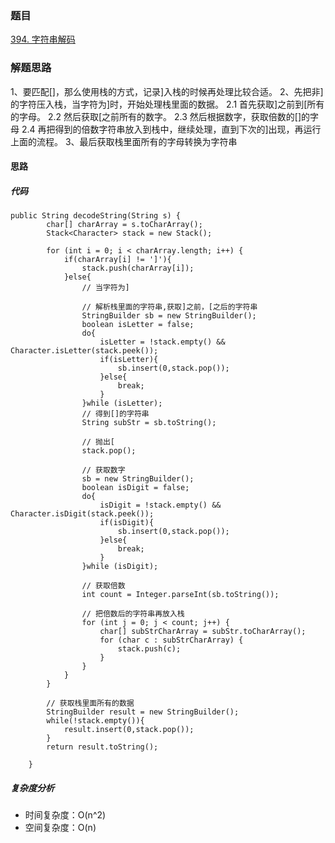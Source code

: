 ### 题目 

[394. 字符串解码](https://leetcode.cn/problems/decode-string/)

### 解题思路
1、要匹配[]，那么使用栈的方式，记录]入栈的时候再处理比较合适。
2、先把非]的字符压入栈，当字符为]时，开始处理栈里面的数据。
  2.1 首先获取]之前到[所有的字母。
  2.2 然后获取[之前所有的数字。
  2.3 然后根据数字，获取倍数的[]的字母
  2.4 再把得到的倍数字符串放入到栈中，继续处理，直到下次的]出现，再运行上面的流程。
3、最后获取栈里面所有的字母转换为字符串

#### 思路


##### 代码
```
public String decodeString(String s) {
        char[] charArray = s.toCharArray();
        Stack<Character> stack = new Stack();

        for (int i = 0; i < charArray.length; i++) {
            if(charArray[i] != ']'){
                stack.push(charArray[i]);
            }else{
                // 当字符为]

                // 解析栈里面的字符串,获取]之前，[之后的字符串
                StringBuilder sb = new StringBuilder();
                boolean isLetter = false;
                do{
                    isLetter = !stack.empty() && Character.isLetter(stack.peek());
                    if(isLetter){
                        sb.insert(0,stack.pop());
                    }else{
                        break;
                    }
                }while (isLetter);
                // 得到[]的字符串
                String subStr = sb.toString();

                // 抛出[
                stack.pop();

                // 获取数字
                sb = new StringBuilder();
                boolean isDigit = false;
                do{
                    isDigit = !stack.empty() && Character.isDigit(stack.peek());
                    if(isDigit){
                        sb.insert(0,stack.pop());
                    }else{
                        break;
                    }
                }while (isDigit);

                // 获取倍数
                int count = Integer.parseInt(sb.toString());

                // 把倍数后的字符串再放入栈
                for (int j = 0; j < count; j++) {
                    char[] subStrCharArray = subStr.toCharArray();
                    for (char c : subStrCharArray) {
                        stack.push(c);
                    }
                }
            }
        }

        // 获取栈里面所有的数据
        StringBuilder result = new StringBuilder();
        while(!stack.empty()){
            result.insert(0,stack.pop());
        }
        return result.toString();

    }
```
##### 复杂度分析
- 时间复杂度：O(n^2)
- 空间复杂度：O(n)


